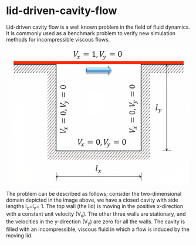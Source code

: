 # lid-driven-cavity-flow

Lid-driven cavity flow is a well known problem in the field of fluid dynamics. It is commonly used as a benchmark problem to verify new simulation methods for incompressible viscous flows. 

<img src="lid-driven-cavity-flow.jpg" width="500">

The problem can be described as follows; consider the two-dimensional domain depicted in the image above, we have a closed cavity with side lengths l<sub>x</sub>=l<sub>y</sub>= 1. The top wall (the lid) is moving in the positive x-direction with a constant unit velocity (V<sub>x</sub>). The other three walls are stationary, and the velocities in the y-direction (V<sub>y</sub>) are zero for all the walls. The cavity is filled with an incompressible, viscous fluid in which a flow is induced by the moving lid.
